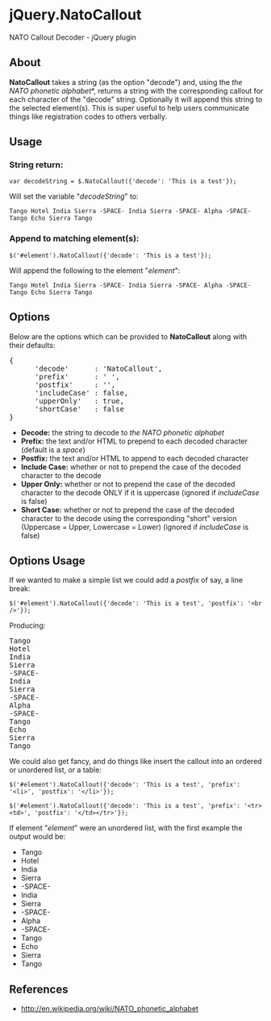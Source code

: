 # jQuery.NatoCallout

NATO Callout Decoder - jQuery plugin

## About

**NatoCallout** takes a string (as the option "decode") and, using the _the NATO phonetic alphabet_*, returns a string with the corresponding callout for each character of the "decode" string. Optionally it will append this string to the selected element(s). This is super useful to help users communicate things like registration codes to others verbally.

## Usage

### String return:
```
var decodeString = $.NatoCallout({'decode': 'This is a test'});
```

Will set the variable "_decodeString_" to:

```
Tango Hotel India Sierra -SPACE- India Sierra -SPACE- Alpha -SPACE- Tango Echo Sierra Tango
```

### Append to matching element(s):
```
$('#element').NatoCallout({'decode': 'This is a test'});
```

Will append the following to the element "_element_":

```
Tango Hotel India Sierra -SPACE- India Sierra -SPACE- Alpha -SPACE- Tango Echo Sierra Tango
```

## Options

Below are the options which can be provided to **NatoCallout** along with their defaults:
<pre>
{
      'decode'      : 'NatoCallout',
      'prefix'      : ' ',
      'postfix'     : '',
      'includeCase' : false,
      'upperOnly'   : true,
      'shortCase'   : false
}
</pre>

* **Decode:** the string to decode to *the NATO phonetic alphabet*
* **Prefix:** the text and/or HTML to prepend to each decoded character (default is a *space*)
* **Postfix:** the text and/or HTML to append to each decoded character
* **Include Case:** whether or not to prepend the case of the decoded character to the decode
* **Upper Only:** whether or not to prepend the case of the decoded character to the decode ONLY if it is uppercase (ignored if _includeCase_ is false)
* **Short Case:** whether or not to prepend the case of the decoded character to the decode using the corresponding "short" version (Uppercase = Upper, Lowercase = Lower) (ignored if _includeCase_ is false)

## Options Usage


If we wanted to make a simple list we could add a _postfix_ of say, a line break:

```
$('#element').NatoCallout({'decode': 'This is a test', 'postfix': '<br />'});
```

Producing:
<pre>
Tango
Hotel
India
Sierra
-SPACE-
India
Sierra
-SPACE-
Alpha
-SPACE-
Tango
Echo
Sierra
Tango
</pre>

We could also get fancy, and do things like insert the callout into an ordered or unordered list, or a table:

```
$('#element').NatoCallout({'decode': 'This is a test', 'prefix': '<li>', 'postfix': '</li>'});
```

```
$('#element').NatoCallout({'decode': 'This is a test', 'prefix': '<tr><td>', 'postfix': '</td></tr>'});
```

If element "*element*" were an unordered list, with the first example the output would be:

* Tango
* Hotel
* India
* Sierra
* -SPACE-
* India
* Sierra
* -SPACE-
* Alpha
* -SPACE-
* Tango
* Echo
* Sierra
* Tango




## References

* http://en.wikipedia.org/wiki/NATO_phonetic_alphabet
